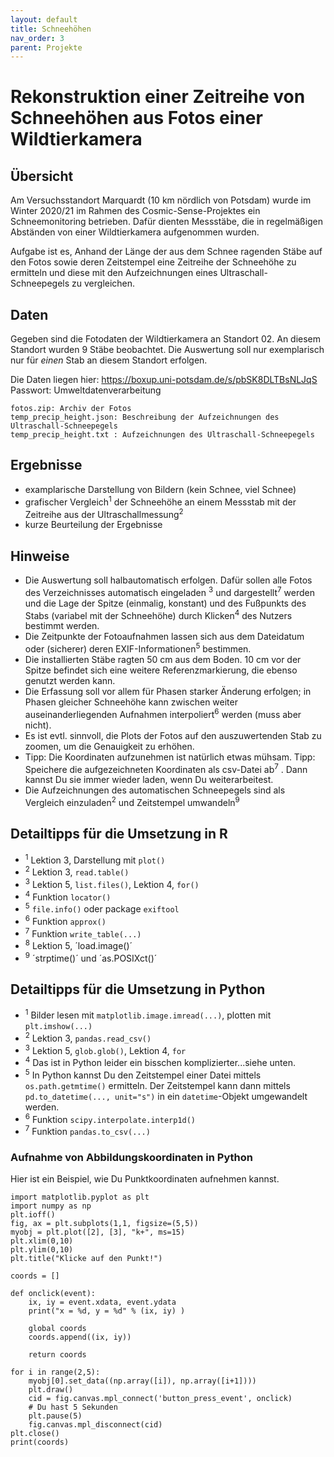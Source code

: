 ```yaml
---
layout: default
title: Schneehöhen
nav_order: 3
parent: Projekte
---
```


# Rekonstruktion einer Zeitreihe von Schneehöhen aus Fotos einer Wildtierkamera

## Übersicht

Am Versuchsstandort Marquardt (10 km nördlich von Potsdam) wurde im Winter 2020/21 im Rahmen des Cosmic-Sense-Projektes ein Schneemonitoring betrieben. Dafür dienten Messstäbe, die in regelmäßigen Abständen von einer Wildtierkamera aufgenommen wurden.

Aufgabe ist es, Anhand der Länge der aus dem Schnee ragenden Stäbe auf den Fotos sowie deren Zeitstempel eine Zeitreihe der Schneehöhe zu ermitteln und diese mit den Aufzeichnungen eines Ultraschall-Schneepegels zu vergleichen.

## Daten
Gegeben sind die Fotodaten der Wildtierkamera an Standort 02. An diesem Standort wurden 9 Stäbe beobachtet. Die Auswertung soll nur exemplarisch nur für *einen* Stab an diesem Standort erfolgen.

Die Daten liegen hier:
https://boxup.uni-potsdam.de/s/pbSK8DLTBsNLJqS
Passwort: Umweltdatenverarbeitung

	fotos.zip: Archiv der Fotos
	temp_precip_height.json: Beschreibung der Aufzeichnungen des Ultraschall-Schneepegels
	temp_precip_height.txt : Aufzeichnungen des Ultraschall-Schneepegels

## Ergebnisse
- examplarische Darstellung von Bildern (kein Schnee, viel Schnee)
- grafischer Vergleich<sup>1</sup> der Schneehöhe an einem Messstab mit der Zeitreihe aus der Ultraschallmessung<sup>2</sup>
- kurze Beurteilung der Ergebnisse

## Hinweise
- Die Auswertung soll halbautomatisch erfolgen. Dafür sollen alle Fotos des Verzeichnisses automatisch eingeladen <sup>3</sup> und dargestellt<sup>7</sup> werden und die Lage der Spitze (einmalig, konstant) und des Fußpunkts des Stabs (variabel mit der Schneehöhe) durch Klicken<sup>4</sup> des Nutzers bestimmt werden. 
- Die Zeitpunkte der Fotoaufnahmen lassen sich aus dem Dateidatum oder (sicherer) deren EXIF-Informationen<sup>5</sup> bestimmen.
- Die installierten Stäbe ragten 50 cm aus dem Boden. 10 cm vor der Spitze befindet sich eine weitere Referenzmarkierung, die ebenso genutzt werden kann.
- Die Erfassung soll vor allem für Phasen starker Änderung erfolgen; in Phasen gleicher Schneehöhe kann zwischen weiter auseinanderliegenden Aufnahmen interpoliert<sup>6</sup> werden (muss aber nicht).
- Es ist evtl. sinnvoll, die Plots der Fotos auf den auszuwertenden Stab zu zoomen, um die Genauigkeit zu erhöhen.
- Tipp: Die Koordinaten aufzunehmen ist natürlich etwas mühsam. Tipp: Speichere die aufgezeichneten Koordinaten als csv-Datei ab<sup>7</sup> . Dann kannst Du sie immer wieder
  laden, wenn Du weiterarbeitest.
- Die Aufzeichnungen des automatischen Schneepegels sind als Vergleich einzuladen<sup>2</sup> und Zeitstempel umwandeln<sup>9</sup> 

## Detailtipps für die Umsetzung in R
- <sup>1</sup> Lektion 3, Darstellung mit `plot()`
- <sup>2</sup> Lektion 3, `read.table()`
- <sup>3</sup> Lektion 5, `list.files()`, Lektion 4, `for()`
- <sup>4</sup> Funktion `locator()`
- <sup>5</sup> `file.info()` oder package `exiftool`
- <sup>6</sup> Funktion `approx()` 
- <sup>7</sup> Funktion `write_table(...)`
- <sup>8</sup> Lektion 5, ´load.image()´
- <sup>9</sup> ´strptime()´ und ´as.POSIXct()´

## Detailtipps für die Umsetzung in Python
- <sup>1</sup> Bilder lesen mit `matplotlib.image.imread(...)`, plotten mit `plt.imshow(...)`
- <sup>2</sup> Lektion 3, `pandas.read_csv()`
- <sup>3</sup> Lektion 5, `glob.glob()`, Lektion 4, `for`
- <sup>4</sup> Das ist in Python leider ein bisschen komplizierter...siehe unten.
- <sup>5</sup> In Python kannst Du den Zeitstempel einer Datei mittels `os.path.getmtime()` ermitteln. Der Zeitstempel kann dann mittels `pd.to_datetime(..., unit="s")` in ein `datetime`-Objekt umgewandelt werden.
- <sup>6</sup> Funktion `scipy.interpolate.interp1d()`
- <sup>7</sup> Funktion `pandas.to_csv(...)`

### Aufnahme von Abbildungskoordinaten in Python

Hier ist ein Beispiel, wie Du Punktkoordinaten aufnehmen kannst.

```
import matplotlib.pyplot as plt
import numpy as np
plt.ioff()
fig, ax = plt.subplots(1,1, figsize=(5,5))
myobj = plt.plot([2], [3], "k+", ms=15)
plt.xlim(0,10)
plt.ylim(0,10)
plt.title("Klicke auf den Punkt!")

coords = []

def onclick(event):
    ix, iy = event.xdata, event.ydata
    print("x = %d, y = %d" % (ix, iy) )

    global coords
    coords.append((ix, iy))

    return coords

for i in range(2,5):
    myobj[0].set_data((np.array([i]), np.array([i+1])))
    plt.draw()
    cid = fig.canvas.mpl_connect('button_press_event', onclick)
    # Du hast 5 Sekunden
    plt.pause(5)
    fig.canvas.mpl_disconnect(cid)
plt.close()
print(coords)
```


